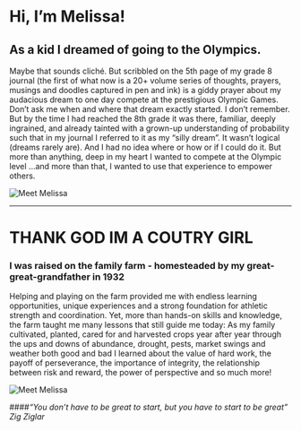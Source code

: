 # Hi, I’m Melissa! 
## As a kid I dreamed of going to the Olympics.

Maybe that sounds cliché. But scribbled on the 5th page of my grade 8 journal (the first of what now is a 20+ volume series of thoughts, prayers, musings and doodles captured in pen and ink) is a giddy prayer about my audacious dream to one day compete at the prestigious Olympic Games. 
Don’t ask me when and where that dream exactly started. I don’t remember.
But by the time I had reached the 8th grade it was there, familiar, deeply ingrained, and already tainted with a grown-up understanding of probability such that in my journal I referred to it as my “silly dream”.
It wasn’t logical (dreams rarely are). And I had no idea where or how or if I could do it. 
But more than anything, deep in my heart I wanted to compete at the Olympic level
...and more than that, I wanted to use that experience to empower others.

![Meet Melissa](/media/pictures/2-2_Hi_Im_Melissa_crop_to_portrait_required.jpg)

_____
# THANK GOD IM A COUTRY GIRL
### I was raised on the family farm - homesteaded by my great-great-grandfather in 1932
Helping and playing on the farm provided me with endless learning opportunities, unique experiences and a strong foundation for athletic strength and coordination. Yet, more than hands-on skills and knowledge, the farm taught me many lessons that still guide me today: As my family cultivated, planted, cared for and harvested crops year after year through the ups and downs of abundance, drought, pests, market swings and weather both good and bad I learned about the value of hard work, the payoff of perseverance, the importance of integrity, the relationship between risk and reward, the power of perspective and so much more!

![Meet Melissa](/media/pictures/2-3_country_girl.png)

####*“You don’t have to be great to start, but you have to start to be great”*  
*Zig Ziglar*